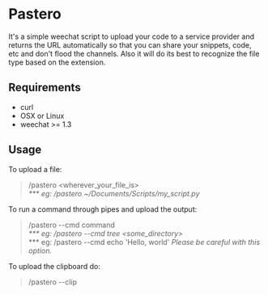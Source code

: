 # Pastero
It's a simple weechat script to upload your code to a service provider and
returns the URL automatically so that you can share your snippets, code, etc and
don't flood the channels.
Also it will do its best to recognize the file type based on the extension.

## Requirements
* curl
* OSX or Linux
* weechat >= 1.3

## Usage
To upload a file:
>/pastero \<wherever_your_file_is\>  
*\*\*\* eg: /pastero ~/Documents/Scripts/my_script.py*

To run a command through pipes and upload the output:
>/pastero --cmd command  
>*\*\*\* eg: /pastero --cmd tree \<some_directory\>*  
>\*\*\* eg: /pastero --cmd echo 'Hello, world' *Please be careful with this option.*

To upload the clipboard do:  
>/pastero --clip
